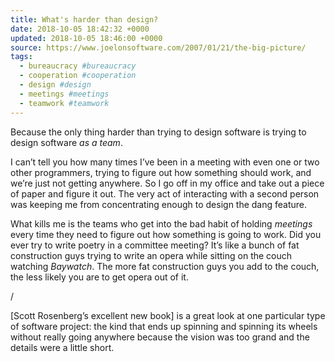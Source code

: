 ```yaml
---
title: What's harder than design?
date: 2018-10-05 18:42:32 +0000
updated: 2018-10-05 18:46:00 +0000
source: https://www.joelonsoftware.com/2007/01/21/the-big-picture/
tags:
  - bureaucracy #bureaucracy
  - cooperation #cooperation
  - design #design
  - meetings #meetings
  - teamwork #teamwork
---
```

Because the only thing harder than trying to design software is trying to design software *as a team*.
I can’t tell you how many times I’ve been in a meeting with even one or two other programmers, trying to figure out how something should work, and we’re just not getting anywhere. So I go off in my office and take out a piece of paper and figure it out. The very act of interacting with a second person was keeping me from concentrating enough to design the dang feature.
What kills me is the teams who get into the bad habit of holding *meetings* every time they need to figure out how something is going to work. Did you ever try to write poetry in a committee meeting? It’s like a bunch of fat construction guys trying to write an opera while sitting on the couch watching *Baywatch*. The more fat construction guys you add to the couch, the less likely you are to get opera out of it.
/
\[Scott Rosenberg’s excellent new book\] is a great look at one particular type of software project: the kind that ends up spinning and spinning its wheels without really going anywhere because the vision was too grand and the details were a little short.